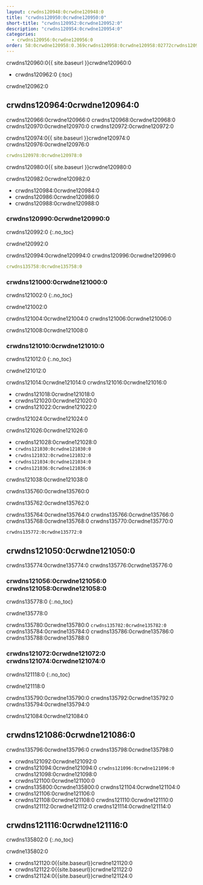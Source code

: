 ```yaml
---
layout: crwdns120948:0crwdne120948:0
title: "crwdns120950:0crwdne120950:0"
short-title: "crwdns120952:0crwdne120952:0"
description: "crwdns120954:0crwdne120954:0"
categories:
  - crwdns120956:0crwdne120956:0
order: 58:0crwdne120958:0.369crwdns120958:0crwdne120958:02772crwdns120958:0crwdne120958:0
---
```

crwdns120960:0{{ site.baseurl }}crwdne120960:0

- crwdns120962:0
{:toc}

crwdne120962:0

## crwdns120964:0crwdne120964:0

crwdns120966:0crwdne120966:0 crwdns120968:0crwdne120968:0 crwdns120970:0crwdne120970:0 crwdns120972:0crwdne120972:0

crwdns120974:0{{ site.baseurl }}crwdne120974:0 crwdns120976:0crwdne120976:0

```yaml
crwdns120978:0crwdne120978:0
```

crwdns120980:0{{ site.baseurl }}crwdne120980:0

crwdns120982:0crwdne120982:0

- crwdns120984:0crwdne120984:0
- crwdns120986:0crwdne120986:0
- crwdns120988:0crwdne120988:0 

### crwdns120990:0crwdne120990:0

crwdns120992:0
{:.no_toc}

crwdne120992:0

crwdns120994:0crwdne120994:0 crwdns120996:0crwdne120996:0

```yaml
crwdns135758:0crwdne135758:0
```

### crwdns121000:0crwdne121000:0

crwdns121002:0
{:.no_toc}

crwdne121002:0

crwdns121004:0crwdne121004:0 crwdns121006:0crwdne121006:0

crwdns121008:0crwdne121008:0

### crwdns121010:0crwdne121010:0

crwdns121012:0
{:.no_toc}

crwdne121012:0

crwdns121014:0crwdne121014:0 crwdns121016:0crwdne121016:0

- crwdns121018:0crwdne121018:0
- crwdns121020:0crwdne121020:0
- crwdns121022:0crwdne121022:0

crwdns121024:0crwdne121024:0

crwdns121026:0crwdne121026:0

- crwdns121028:0crwdne121028:0
- `crwdns121030:0crwdne121030:0`
- `crwdns121032:0crwdne121032:0`
- `crwdns121034:0crwdne121034:0`
- `crwdns121036:0crwdne121036:0`

crwdns121038:0crwdne121038:0

crwdns135760:0crwdne135760:0

crwdns135762:0crwdne135762:0

crwdns135764:0crwdne135764:0 crwdns135766:0crwdne135766:0 crwdns135768:0crwdne135768:0 crwdns135770:0crwdne135770:0

    crwdns135772:0crwdne135772:0

## crwdns121050:0crwdne121050:0

crwdns135774:0crwdne135774:0 crwdns135776:0crwdne135776:0

### crwdns121056:0crwdne121056:0 crwdns121058:0crwdne121058:0

crwdns135778:0
{:.no_toc}

crwdne135778:0

crwdns135780:0crwdne135780:0 ```crwdns135782:0crwdne135782:0``` crwdns135784:0crwdne135784:0 crwdns135786:0crwdne135786:0 crwdns135788:0crwdne135788:0

### crwdns121072:0crwdne121072:0 crwdns121074:0crwdne121074:0

crwdns121118:0
{:.no_toc}

crwdne121118:0

crwdns135790:0crwdne135790:0 crwdns135792:0crwdne135792:0 crwdns135794:0crwdne135794:0

<aside class="notice">
crwdns121084:0crwdne121084:0 
</aside>

## crwdns121086:0crwdne121086:0

crwdns135796:0crwdne135796:0 crwdns135798:0crwdne135798:0

- crwdns121092:0crwdne121092:0
- crwdns121094:0crwdne121094:0 ```crwdns121096:0crwdne121096:0``` crwdns121098:0crwdne121098:0
- crwdns121100:0crwdne121100:0
- crwdns135800:0crwdne135800:0 crwdns121104:0crwdne121104:0
- crwdns121106:0crwdne121106:0
- crwdns121108:0crwdne121108:0 crwdns121110:0crwdne121110:0 crwdns121112:0crwdne121112:0 crwdns121114:0crwdne121114:0

## crwdns121116:0crwdne121116:0

crwdns135802:0
{:.no_toc}

crwdne135802:0

- crwdns121120:0{{site.baseurl}}crwdne121120:0
- crwdns121122:0{{site.baseurl}}crwdne121122:0
- crwdns121124:0{{site.baseurl}}crwdne121124:0